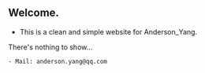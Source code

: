 ## Welcome.

- This is a clean and simple website for Anderson_Yang.

There's nothing to show...

```
- Mail: anderson.yang@qq.com
```